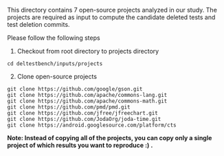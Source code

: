 This directory contains 7 open-source projects analyzed in our study. The projects are required as input to compute the candidate deleted tests and test deletion commits.

Please follow the following steps

1. Checkout from root directory to projects directory

```
cd deltestbench/inputs/projects
```

2. Clone open-source projects

```
git clone https://github.com/google/gson.git
git clone https://github.com/apache/commons-lang.git
git clone https://github.com/apache/commons-math.git
git clone https://github.com/pmd/pmd.git
git clone https://github.com/jfree/jfreechart.git
git clone https://github.com/JodaOrg/joda-time.git
git clone https://android.googlesource.com/platform/cts
```

**Note: Instead of copying all of the projects, you can copy only a single project of which results you want to reproduce :) .**
